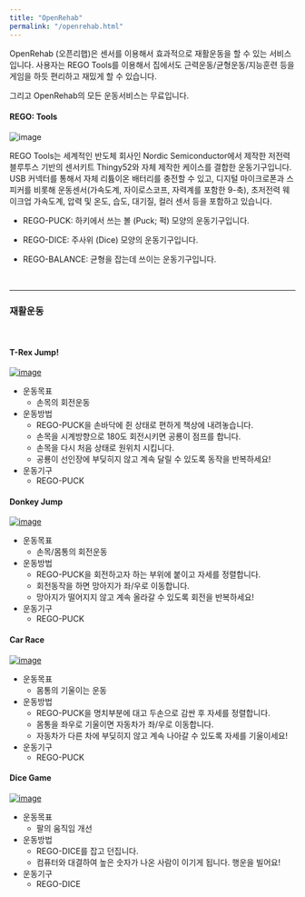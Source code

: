 ```yaml
---
title: "OpenRehab"
permalink: "/openrehab.html"
---
```


OpenRehab (오픈리햅)은 센서를 이용해서 효과적으로 재활운동을 할 수 있는 서비스입니다. 사용자는 REGO Tools를 이용해서 집에서도 근력운동/균형운동/지능훈련 등을 게임을 하듯 편리하고 재밌게 할 수 있습니다.

그리고 OpenRehab의 모든 운동서비스는 무료입니다.


#### REGO: Tools

![image](https://user-images.githubusercontent.com/56623134/75608038-62fc7180-5b3f-11ea-8a41-4df7e47f5a51.png)

REGO Tools는 세계적인 반도체 회사인 Nordic Semiconductor에서 제작한 저전력 블루투스 기반의 센서키트 Thingy52와 자체 제작한 케이스를 결합한 운동기구입니다. USB 커넥터를 통해서 자체 리튬이온 배터리를 충전할 수 있고, 디지털 마이크로폰과 스피커를 비롯해 운동센서(가속도계, 자이로스코프, 자력계를 포함한 9-축), 초저전력 웨이크업 가속도계, 압력 및 온도, 습도, 대기질, 컬러 센서 등을 포함하고 있습니다.

  - REGO-PUCK: 하키에서 쓰는 볼 (Puck; 퍽) 모양의 운동기구입니다.

  - REGO-DICE: 주사위 (Dice) 모양의 운동기구입니다.

  - REGO-BALANCE: 균형을 잡는데 쓰이는 운동기구입니다.

<br>

-------------

### 재활운동
<br>

#### T-Rex Jump!

[![image](https://user-images.githubusercontent.com/56623134/75441517-2430b500-59a1-11ea-9fa3-a5f869fad204.png)](https://regoresearch.github.io/openrehab/t-rex-jump)

  - 운동목표
     - 손목의 회전운동
  - 운동방법
     - REGO-PUCK을 손바닥에 쥔 상태로 편하게 책상에 내려놓습니다.
     - 손목을 시계방향으로 180도 회전시키면 공룡이 점프를 합니다.
     - 손목을 다시 처음 상태로 원위치 시킵니다.
     - 공룡이 선인장에 부딪히지 않고 계속 달릴 수 있도록 동작을 반복하세요!
  - 운동기구
     - REGO-PUCK

#### Donkey Jump

[![image](https://user-images.githubusercontent.com/56623134/89726743-fcb63c00-da58-11ea-8bdf-8f8e6bf6b8ab.png)](https://regoresearch.github.io/openrehab/donkey-jump)

  - 운동목표
     - 손목/몸통의 회전운동
  - 운동방법
     - REGO-PUCK을 회전하고자 하는 부위에 붙이고 자세를 정렬합니다.
     - 회전동작을 하면 망아지가 좌/우로 이동합니다.
     - 망아지가 떨어지지 않고 계속 올라갈 수 있도록 회전을 반복하세요!
  - 운동기구
     - REGO-PUCK
     
#### Car Race

[![image](https://user-images.githubusercontent.com/56623134/89735081-e335e400-da9a-11ea-8a17-c6721ea1e8fa.png)](https://regoresearch.github.io/openrehab/car-race)

  - 운동목표
     - 몸통의 기울이는 운동
  - 운동방법
     - REGO-PUCK을 명치부분에 대고 두손으로 감싼 후 자세를 정렬합니다.
     - 몸통을 좌우로 기울이면 자동차가 좌/우로 이동합니다.
     - 자동차가 다른 차에 부딪히지 않고 계속 나아갈 수 있도록 자세를 기울이세요!
  - 운동기구
     - REGO-PUCK


#### Dice Game

[![image](https://user-images.githubusercontent.com/56623134/75555585-dccd2600-5a7f-11ea-9c23-cd19a435e27a.png)](https://regoresearch.github.io/openrehab/dice-game)

  - 운동목표
     - 팔의 움직임 개선
  - 운동방법
     - REGO-DICE를 잡고 던집니다.
     - 컴퓨터와 대결하여 높은 숫자가 나온 사람이 이기게 됩니다. 행운을 빌어요!
  - 운동기구
     - REGO-DICE
